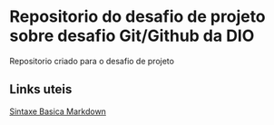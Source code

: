 # Repositorio do desafio de projeto sobre desafio Git/Github da DIO
Repositorio criado para o desafio de projeto

## Links uteis
[Sintaxe Basica Markdown](https://markdownguide.org/basic-syntax/)
